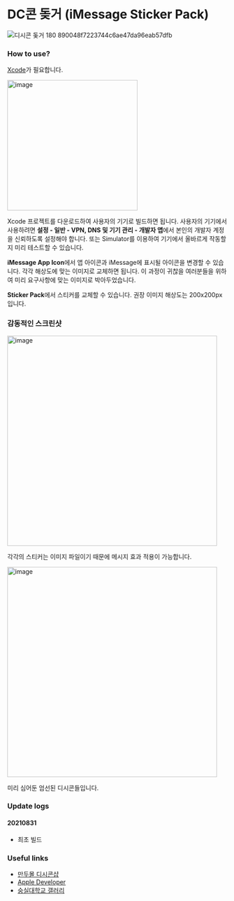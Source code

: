 # DC콘 돚거 (iMessage Sticker Pack)

![디시콘 돚거 180 890048f7223744c6ae47da96eab57dfb](https://user-images.githubusercontent.com/4264264/131791887-73ec7d78-daaf-4246-9735-ecd1fbbaa22f.png)

### How to use?
[Xcode](https://apps.apple.com/us/app/xcode/id497799835?mt=12)가 필요합니다.

<img width="298" alt="image" src="https://user-images.githubusercontent.com/4264264/131791931-3c0abb91-bc5b-4efe-bfbf-ce5ceaec1747.png">

Xcode 프로젝트를 다운로드하여 사용자의 기기로 빌드하면 됩니다. 사용자의 기기에서 사용하려면 **설정 - 일반 - VPN, DNS 및 기기 관리 - 개발자 앱**에서 본인의 개발자 계정을 신뢰하도록 설정해야 합니다. 또는 Simulator를 이용하여 기기에서 올바르게 작동할지 미리 테스트할 수 있습니다.

**iMessage App Icon**에서 앱 아이콘과 iMessage에 표시될 아이콘을 변경할 수 있습니다. 각각 해상도에 맞는 이미지로 교체하면 됩니다. 이 과정이 귀찮을 여러분들을 위하여 미리 요구사항에 맞는 이미지로 박아두었습니다.

**Sticker Pack**에서 스티커를 교체할 수 있습니다. 권장 이미지 해상도는 200x200px입니다.

### 감동적인 스크린샷
<img width="480" alt="image" src="https://user-images.githubusercontent.com/4264264/131791810-9e01c905-744d-4218-a0dc-3b033c7a3d09.png">

각각의 스티커는 이미지 파일이기 때문에 메시지 효과 적용이 가능합니다.

<img width="480" alt="image" src="https://user-images.githubusercontent.com/4264264/131791836-133e0f6b-d415-4172-9734-31ac0e126685.png">

미리 심어둔 엄선된 디시콘들입니다.

### Update logs
#### 20210831
- 최초 빌드
### Useful links
- [만두몰 디시콘샵](https://mall.dcinside.com/?from=A08)
- [Apple Developer](https://developer.apple.com)
- [숭실대학교 갤러리](https://gall.dcinside.com/board/lists?id=ssu)
